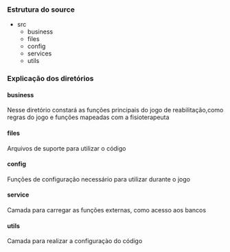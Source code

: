 ### Estrutura do source

* src
    * business  
    * files
    * config
    * services
    * utils 
    
### Explicação dos diretórios

#### business

Nesse diretório constará as funções principais do jogo de
 reabilitação,como regras do jogo e funções mapeadas com 
 a fisioterapeuta

#### files

Arquivos de suporte para utilizar o código

#### config

Funções de configuração necessário para utilizar durante o jogo

#### service

Camada para carregar as funções externas, como acesso aos bancos

#### utils

Camada para realizar a configuraçào do código

